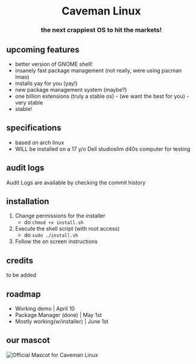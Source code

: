 # <div align="center">Caveman Linux</div>
### <div align="center">the next crappiest OS to hit the markets!</div>

## upcoming features
- better version of GNOME shell!
- insanely fast package management (not really, were using pacman lmao)
- installs yay for you (yay!)
- new package management system (maybe?)
- one billion extensions (truly a stable os) - (we want the best for you) - very stable
- stable!

## specifications
- based on arch linux
- WILL be installed on a 17 y/o Dell studioslim d40s computer for testing

## audit logs
Audit Logs are available by checking the commit history

## installation
1. Change permissions for the installer
    - do `chmod +x install.sh`
2. Execute the shell script (with root access)
    - do `sudo ./install.sh`
3. Follow the on screen instructions


## credits
to be added


## roadmap

- Working demo | April 10
- Package Manager (done) | May 1st
- Mostly working(w/installer) | June 1st

## our mascot

![Official Mascot for Caveman Linux](https://camo.githubusercontent.com/e97bf4eb1e26a47f4266091543f7fb1d8897f8068041d50ea481ea8e817d0262/68747470733a2f2f6d656469612e646973636f72646170702e6e65742f6174746163686d656e74732f3833393635343136383039363031343333362f313038303930343237363532393932323034382f7a49335a715468695f34782e706e673f77696474683d31343032266865696768743d363537 "Official Mascot for Caveman Linux")

